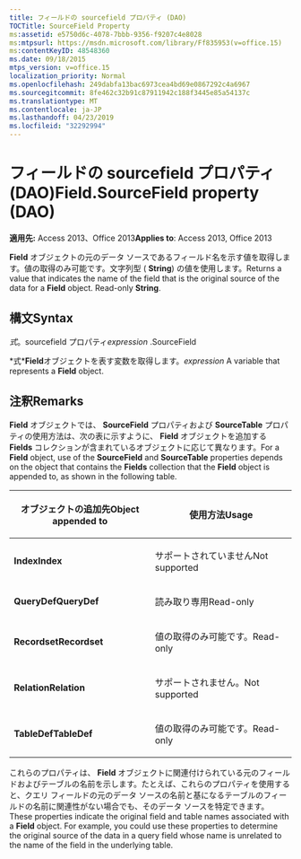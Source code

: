 ```yaml
---
title: フィールドの sourcefield プロパティ (DAO)
TOCTitle: SourceField Property
ms:assetid: e5750d6c-4078-7bbb-9356-f9207c4e8028
ms:mtpsurl: https://msdn.microsoft.com/library/Ff835953(v=office.15)
ms:contentKeyID: 48548360
ms.date: 09/18/2015
mtps_version: v=office.15
localization_priority: Normal
ms.openlocfilehash: 249dabfa13bac6973cea4bd69e0867292c4a6967
ms.sourcegitcommit: 8fe462c32b91c87911942c188f3445e85a54137c
ms.translationtype: MT
ms.contentlocale: ja-JP
ms.lasthandoff: 04/23/2019
ms.locfileid: "32292994"
---
```

# <a name="fieldsourcefield-property-dao"></a><span data-ttu-id="94491-102">フィールドの sourcefield プロパティ (DAO)</span><span class="sxs-lookup"><span data-stu-id="94491-102">Field.SourceField property (DAO)</span></span>


<span data-ttu-id="94491-103">**適用先:** Access 2013、Office 2013</span><span class="sxs-lookup"><span data-stu-id="94491-103">**Applies to**: Access 2013, Office 2013</span></span>

<span data-ttu-id="94491-p101">**Field** オブジェクトの元のデータ ソースであるフィールド名を示す値を取得します。値の取得のみ可能です。文字列型 ( **String**) の値を使用します。</span><span class="sxs-lookup"><span data-stu-id="94491-p101">Returns a value that indicates the name of the field that is the original source of the data for a **Field** object. Read-only **String**.</span></span>

## <a name="syntax"></a><span data-ttu-id="94491-106">構文</span><span class="sxs-lookup"><span data-stu-id="94491-106">Syntax</span></span>

<span data-ttu-id="94491-107">*式*。sourcefield プロパティ</span><span class="sxs-lookup"><span data-stu-id="94491-107">*expression* .SourceField</span></span>

<span data-ttu-id="94491-108">\*式\***Field**オブジェクトを表す変数を取得します。</span><span class="sxs-lookup"><span data-stu-id="94491-108">*expression* A variable that represents a **Field** object.</span></span>

## <a name="remarks"></a><span data-ttu-id="94491-109">注釈</span><span class="sxs-lookup"><span data-stu-id="94491-109">Remarks</span></span>

<span data-ttu-id="94491-110">**Field** オブジェクトでは、 **SourceField** プロパティおよび **SourceTable** プロパティの使用方法は、次の表に示すように、 **Field** オブジェクトを追加する **Fields** コレクションが含まれているオブジェクトに応じて異なります。</span><span class="sxs-lookup"><span data-stu-id="94491-110">For a **Field** object, use of the **SourceField** and **SourceTable** properties depends on the object that contains the **Fields** collection that the **Field** object is appended to, as shown in the following table.</span></span>

<table>
<colgroup>
<col style="width: 50%" />
<col style="width: 50%" />
</colgroup>
<thead>
<tr class="header">
<th><p><span data-ttu-id="94491-111">オブジェクトの追加先</span><span class="sxs-lookup"><span data-stu-id="94491-111">Object appended to</span></span></p></th>
<th><p><span data-ttu-id="94491-112">使用方法</span><span class="sxs-lookup"><span data-stu-id="94491-112">Usage</span></span></p></th>
</tr>
</thead>
<tbody>
<tr class="odd">
<td><p><span data-ttu-id="94491-113"><strong>Index</strong></span><span class="sxs-lookup"><span data-stu-id="94491-113"><strong>Index</strong></span></span></p></td>
<td><p><span data-ttu-id="94491-114">サポートされていません</span><span class="sxs-lookup"><span data-stu-id="94491-114">Not supported</span></span></p></td>
</tr>
<tr class="even">
<td><p><span data-ttu-id="94491-115"><strong>QueryDef</strong></span><span class="sxs-lookup"><span data-stu-id="94491-115"><strong>QueryDef</strong></span></span></p></td>
<td><p><span data-ttu-id="94491-116">読み取り専用</span><span class="sxs-lookup"><span data-stu-id="94491-116">Read-only</span></span></p></td>
</tr>
<tr class="odd">
<td><p><span data-ttu-id="94491-117"><strong>Recordset</strong></span><span class="sxs-lookup"><span data-stu-id="94491-117"><strong>Recordset</strong></span></span></p></td>
<td><p><span data-ttu-id="94491-118">値の取得のみ可能です。</span><span class="sxs-lookup"><span data-stu-id="94491-118">Read-only</span></span></p></td>
</tr>
<tr class="even">
<td><p><span data-ttu-id="94491-119"><strong>Relation</strong></span><span class="sxs-lookup"><span data-stu-id="94491-119"><strong>Relation</strong></span></span></p></td>
<td><p><span data-ttu-id="94491-120">サポートされません。</span><span class="sxs-lookup"><span data-stu-id="94491-120">Not supported</span></span></p></td>
</tr>
<tr class="odd">
<td><p><span data-ttu-id="94491-121"><strong>TableDef</strong></span><span class="sxs-lookup"><span data-stu-id="94491-121"><strong>TableDef</strong></span></span></p></td>
<td><p><span data-ttu-id="94491-122">値の取得のみ可能です。</span><span class="sxs-lookup"><span data-stu-id="94491-122">Read-only</span></span></p></td>
</tr>
</tbody>
</table>


<span data-ttu-id="94491-p102">これらのプロパティは、 **Field** オブジェクトに関連付けられている元のフィールドおよびテーブルの名前を示します。たとえば、これらのプロパティを使用すると、クエリ フィールドの元のデータ ソースの名前と基になるテーブルのフィールドの名前に関連性がない場合でも、そのデータ ソースを特定できます。</span><span class="sxs-lookup"><span data-stu-id="94491-p102">These properties indicate the original field and table names associated with a **Field** object. For example, you could use these properties to determine the original source of the data in a query field whose name is unrelated to the name of the field in the underlying table.</span></span>

